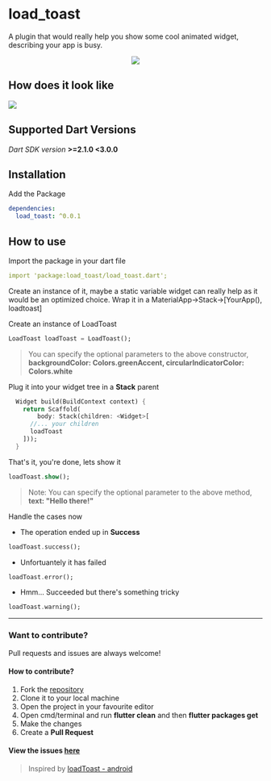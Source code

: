 # load_toast

A plugin that would really help you show some cool animated widget, describing your app is busy.
<p align="center">
  <img src="https://raw.githubusercontent.com/fayaz07/load_toast/master/mockup.png" align="center"/>
</p>


## How does it look like
<img src="https://raw.githubusercontent.com/fayaz07/load_toast/master/loadtoast_sketch.png"/>

## Supported Dart Versions
*Dart SDK version* **>=2.1.0 <3.0.0**


## Installation
Add the Package
```yaml
dependencies:
  load_toast: ^0.0.1
```

## How to use

Import the package in your dart file
```yaml
import 'package:load_toast/load_toast.dart';
```

Create an instance of it, maybe a static variable widget can really help as it would be an optimized choice. Wrap it in a MaterialApp->Stack->[YourApp(), loadtoast]

Create an instance of LoadToast
```dart
LoadToast loadToast = LoadToast();
```
> You can specify the optional parameters to the above constructor, **backgroundColor: Colors.greenAccent, circularIndicatorColor: Colors.white**

Plug it into your widget tree in a **Stack** parent
```dart  
  Widget build(BuildContext context) {
    return Scaffold(
        body: Stack(children: <Widget>[
      //... your children
      loadToast
    ]));
  }
```

That's it, you're done, lets show it
```dart
loadToast.show();
```
> Note: You can specify the optional parameter to the above method, **text: "Hello there!"**

Handle the cases now
* The operation ended up in **Success**
```dart
loadToast.success();
```

* Unfortuantely it has failed
```dart
loadToast.error();
```

* Hmm... Succeeded but there's something tricky
```dart
loadToast.warning();
```
---
### Want to contribute? 
Pull requests and issues are always welcome!

#### How to contribute?
<ol>
  <li> Fork the <a href="https://github.com/fayaz07/load_toast">repository</a></li>
  <li> Clone it to your local machine </li>
  <li> Open the project in your favourite editor </li>  
  <li> Open cmd/terminal and run <b>flutter clean</b> and then <b>flutter packages get</b> </li>
  <li> Make the changes </li>
  <li> Create a <b>Pull Request</b> </li>
</ol>

#### View the issues [here](https://github.com/fayaz07/load_toast/issues)

> Inspired by [loadToast - android](https://github.com/code-mc/loadtoast)
